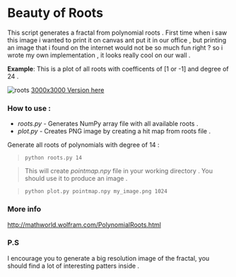 Beauty of Roots
===============

This script generates a fractal from polynomial roots . First time when i saw this image i wanted to print it on canvas ant put it in our office , but printing an image that i found on the internet would not be so much fun right ? so i wrote my own implementation , it looks really cool on our wall . 

__Example__: This is a plot of all roots with coefficents of [1 or -1] and degree of 24 .

![roots](http://alexander-0x80.github.io/data/roots.png)
[3000x3000 Version here](http://rootdiver.deviantart.com/art/Beauty-of-roots-403576709)

### How to use :
* _roots.py_ - Generates NumPy array file with all available roots .
* _plot.py_ - Creates PNG image by creating a hit map from roots file .

Generate all roots of polynomials with degree of 14 : 
>`python roots.py 14`

>This will create _pointmap.npy_ file in your working directory . You should use it to produce an image .

> `python plot.py pointmap.npy my_image.png 1024`

### More info 
http://mathworld.wolfram.com/PolynomialRoots.html

### P.S 
I encourage you to generate a big resolution image of the fractal, you should find a lot of interesting patters inside . 